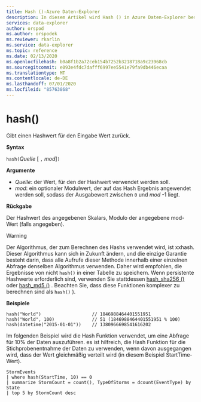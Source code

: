 ```yaml
---
title: Hash ()-Azure Daten-Explorer
description: In diesem Artikel wird Hash () in Azure Daten-Explorer beschrieben.
services: data-explorer
author: orspod
ms.author: orspodek
ms.reviewer: rkarlin
ms.service: data-explorer
ms.topic: reference
ms.date: 02/13/2020
ms.openlocfilehash: b0a8f1b2a72ceb154b7252b3218718a9c23968cb
ms.sourcegitcommit: e093e4fdc7dafff6997ee5541e79fa9db446ecaa
ms.translationtype: MT
ms.contentlocale: de-DE
ms.lasthandoff: 07/01/2020
ms.locfileid: "85763868"
---
```

# <a name="hash"></a>hash()

Gibt einen Hashwert für den Eingabe Wert zurück.

**Syntax**

`hash(`*Quelle* [ `,` *mod*]`)`

**Argumente**

* *Quelle*: der Wert, für den der Hashwert verwendet werden soll.
* *mod*: ein optionaler Modulwert, der auf das Hash Ergebnis angewendet werden soll, sodass der Ausgabewert zwischen `0` und *mod* -1 liegt.

**Rückgabe**

Der Hashwert des angegebenen Skalars, Modulo der angegebene mod-Wert (falls angegeben).

> [!WARNING]
> Der Algorithmus, der zum Berechnen des Hashs verwendet wird, ist xxhash.
> Dieser Algorithmus kann sich in Zukunft ändern, und die einzige Garantie besteht darin, dass alle Aufrufe dieser Methode innerhalb einer einzelnen Abfrage denselben Algorithmus verwenden.
> Daher wird empfohlen, die Ergebnisse von nicht `hash()` in einer Tabelle zu speichern. Wenn persistente Hashwerte erforderlich sind, verwenden Sie stattdessen [hash_sha256 ()](./sha256hashfunction.md) oder [hash_md5 ()](./md5hashfunction.md) . Beachten Sie, dass diese Funktionen komplexer zu berechnen sind als `hash()` ).

**Beispiele**

```kusto
hash("World")                   // 1846988464401551951
hash("World", 100)              // 51 (1846988464401551951 % 100)
hash(datetime("2015-01-01"))    // 1380966698541616202
```

Im folgenden Beispiel wird die Hash Funktion verwendet, um eine Abfrage für 10% der Daten auszuführen. es ist hilfreich, die Hash Funktion für die Stichprobenentnahme der Daten zu verwenden, wenn davon ausgegangen wird, dass der Wert gleichmäßig verteilt wird (in diesem Beispiel StartTime-Wert).

<!-- csl: https://help.kusto.windows.net:443/Samples -->
```kusto
StormEvents 
| where hash(StartTime, 10) == 0
| summarize StormCount = count(), TypeOfStorms = dcount(EventType) by State 
| top 5 by StormCount desc
```
